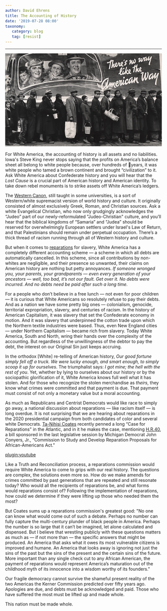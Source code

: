 ```yaml
---
author: David Ehrens
title: The Accounting of History
date: '2019-07-28 08:00'
taxonomy:
   category: blog
   tag: [resist]
---
```

---

![](white.jpg)

For White America, the accounting of history is all assets and no liabilities. Iowa's Steve King never stops saying that the profits on America’s balance sheet all belong to white people because, over hundreds of years, it was white people who tamed a brown continent and brought “civilization” to it. Ask White America about Confederate history and you will hear that the *Lost Cause* is a crucial part of American history and American identity. To take down rebel monuments is to strike assets off White America’s ledgers.

The [Western Canon](https://en.wikipedia.org/wiki/Western_canon), still taught in some universities, is a sort of Western/white supremacist version of world history and culture. It originally consisted of almost exclusively Greek, Roman, and Christian sources. Ask a white Evangelical Christian, who now only grudgingly acknowledges the “Judeo” part of our newly-reformulated "Judeo-Christian" culture, and you’ll hear that the biblical kingdoms of “Samaria” and “Judea” should be reserved for overwhelmingly European settlers under Israel's Law of Return, and that Palestinians should remain under perpetual occupation. There’s a thick thread of racism running through all of Western history and culture.

But when it comes to [reparations](https://www.theatlantic.com/magazine/archive/2014/06/the-case-for-reparations/361631/) for slavery, White America has a completely different accounting scheme — a scheme in which all debts are automatically cancelled. In this scheme, since all contributions by non-whites are negligible, and their presence so unwanted, their claims on American history are nothing but petty annoyances. *If someone wronged you, your parents, your grandparents — even every generation of your ancestors — well, too bad, it’s not our fault. Get over it. No debts were incurred. And no debts need be paid after such a long time.*

For a people who don’t believe in a free lunch — not even for poor children — it is curious that White Americans so resolutely refuse to pay their debts. And as a nation we have some pretty big ones — colonialism, genocide, territorial expropriation, slavery, and centuries of racism. In the history of American Capitalism, it was slavery that set the Confederate economy in motion. And it was slavery that underpinned the cotton trade upon which the Northern textile industries were based. Thus, even New England cities — under Northern Capitalism — became rich from slavery. Today White America, South and North, wring their hands over the complexity of the accounting. But regardless of the unwillingness of the debtor to pay the debt, the interest on our Original Sin just keeps accruing.

In the orthodox [White] re-telling of American history, *Our good fortune simply fell off a truck. We were lucky enough, and smart enough, to simply scoop it up for ourselves*. The triumphalist says: *I got mine; the hell with the rest of you*. Yet, whether by lying to ourselves about our history or by the sociopathic glorification of it, White America knows full well what it has stolen. And for those who recognize the stolen merchandise as *theirs*, they know what crimes were committed and that payment is due. That payment must consist of not only a monetary value but a moral accounting.

As much as Republicans and Centrist Democrats would like race to simply go away, a national discussion about reparations — like racism itself — is long overdue. It is not surprising that we are hearing about reparations in the 2020 presidential campaign from both candidates of color and several white Democrats. [Ta-Nihisi Coates](https://www.theatlantic.com/magazine/archive/2014/06/the-case-for-reparations/361631/) recently penned a long “Case for Reparations" in the Atlantic, and in it he makes the case, mentioning [H.R.40](https://www.congress.gov/bill/115th-congress/house-bill/40), a bill sponsored in the last legislative session by Michigan Democrat John Conyers, Jr., “Commission to Study and Develop Reparation Proposals for African-Americans Act."

[plugin:youtube](http://www.youtube.com/watch?v=kcCnQ3iRkys)

Like a Truth and Reconciliation process, a reparations commission would require White America to come to grips with our real history. The questions are complex, the solutions even more so. How do we make amends for crimes committed by past generations that are repeated and still resonate today? Who would all the recipients of reparations be, and what forms would reparations consist of? Following the implementation of reparations, how could we determine if they were lifting up those who needed them the most?

But Coates sums up a reparations commission's greatest good: "No one can know what would come out of such a debate. Perhaps no number can fully capture the multi-century plunder of black people in America. Perhaps the number is so large that it can’t be imagined, let alone calculated and dispensed. But I believe that wrestling publicly with these questions matters as much as — if not more than — the specific answers that might be produced. An America that asks what it owes its most vulnerable citizens is improved and humane. An America that looks away is ignoring not just the sins of the past but the sins of the present and the certain sins of the future. More important than any single check cut to any African American, the payment of reparations would represent America’s maturation out of the childhood myth of its innocence into a wisdom worthy of its founders."

Our fragile democracy cannot survive the shameful present reality of the two Americas the Kerner Commission predicted over fifty years ago. Apologies are due, and debts must be acknowledged and paid. Those who have suffered the most must be lifted up and made whole. 

This nation must be made whole.

